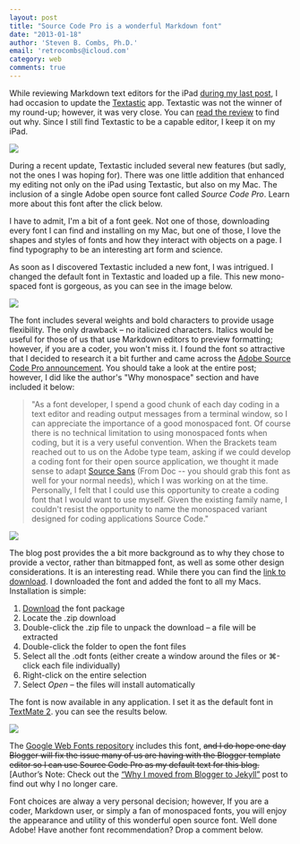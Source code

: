 ```yaml
---
layout: post
title: "Source Code Pro is a wonderful Markdown font"
date: "2013-01-18"
author: 'Steven B. Combs, Ph.D.'
email: 'retrocombs@icloud.com'
category: web
comments: true
---
```


While reviewing Markdown text editors for the iPad [during my last post][2], I had occasion to update the [Textastic](https://itunes.apple.com/us/app/textastic-code-editor-for/id383577124?mt=8&uo=4&at=10l9vL) app. Textastic was not the winner of my round-up; however, it was very close. You can [read the review][2] to find out why. Since I still find Textastic to be a capable editor, I keep it on my iPad.

![][1]

During a recent update, Textastic included several new features (but sadly, not the ones I was hoping for). There was one little addition that enhanced my editing not only on the iPad using Textastic, but also on my Mac. The inclusion of a single Adobe open source font called _Source Code Pro_. Learn more about this font after the click below.

I have to admit, I'm a bit of a font geek. Not one of those, downloading every font I can find and installing on my Mac, but one of those, I love the shapes and styles of fonts and how they interact with objects on a page. I find typography to be an interesting art form and science.

As soon as I discovered Textastic included a new font, I was intrigued. I changed the default font in Textastic and loaded up a file. This new mono-spaced font is gorgeous, as you can see in the image below.

![][3]

The font includes several weights and bold characters to provide usage flexibility. The only drawback – no italicized characters. Italics would be useful for those of us that use Markdown editors to preview formatting; however, if you are a coder, you won't miss it. I found the font so attractive that I decided to research it a bit further and came across the [Adobe Source Code Pro announcement][4]. You should take a look at the entire post; however, I did like the author's "Why monospace" section and have included it below:

> "As a font developer, I spend a good chunk of each day coding in a text editor and reading output messages from a terminal window, so I can appreciate the importance of a good monospaced font. Of course there is no technical limitation to using monospaced fonts when coding, but it is a very useful convention. When the Brackets team reached out to us on the Adobe type team, asking if we could develop a coding font for their open source application, we thought it made sense to adapt [Source Sans][5] (From Doc -- you should grab this font as well for your normal needs), which I was working on at the time. Personally, I felt that I could use this opportunity to create a coding font that I would want to use myself. Given the existing family name, I couldn't resist the opportunity to name the monospaced variant designed for coding applications Source Code."

![][6]

The blog post provides the a bit more background as to why they chose to provide a vector, rather than bitmapped font, as well as some other design considerations. It is an interesting read. While there you can find the [link to download][7]. I downloaded the font and added the font to all my Macs. Installation is simple:

1. [Download][7] the font package
2. Locate the .zip download
3. Double-click the .zip file to unpack the download  – a file will be extracted
4. Double-click the folder to open the font files
5. Select all the .odt fonts (either create a window around the files or ⌘-click each file individually)
6. Right-click on the entire selection
7. Select _Open_ – the files will install automatically

The font is now available in any application. I set it as the default font in [TextMate 2](http://macromates.com/download). you can see the results below.

![][8]

The [Google Web Fonts repository][9] includes this font, ~~and I do hope one day Blogger will fix the issue many of us are having with the Blogger template editor so I can use Source Code Pro as my default text for this blog.~~ [Author’s Note: Check out the [“Why I moved from Blogger to Jekyll”](http://www.stevencombs.com/web/2014/06/13/why-i-moved-from-blogger-to-jekyll.html) post to find out why I no longer care.

Font choices are alway a very personal decision; however, If you are a coder, Markdown user, or simply a fan of monospaced fonts, you will enjoy the appearance and utility of this wonderful open source font. Well done Adobe! Have another font recommendation? Drop a comment below.

[1]: http://3.bp.blogspot.com/-Ahuwpdq25N4/UPmh40U933I/AAAAAAABFw4/kwQfG4MLrzI/s200/Source+Code+Pro+Font.png
[2]: http://www.stevencombs.com/apple/2013/01/15/ive-found-my-ipad-markdown-editor.html
[3]: http://1.bp.blogspot.com/-utNtxP8tcoo/UPmjL_4bI1I/AAAAAAABFxI/Din5AxUBI1M/s640/Textastic+Screenshot+Source+Code+Pro.PNG
[4]: https://blogs.adobe.com/typblography/2012/09/source-code-pro.html
[5]: http://blogs.adobe.com/typblography/2012/08/source-sans-pro.html
[6]: http://4.bp.blogspot.com/-nVNqvF7quq0/UPmmJx92kYI/AAAAAAABFxc/aBLynTFxDSI/s400/Source+Code+Pro.png
[7]: http://sourceforge.net/projects/sourcecodepro.adobe/
[8]: http://2.bp.blogspot.com/-KlUBOnVUg-0/UPmmRcbi4xI/AAAAAAABFxk/EER_IQlqHo0/s640/TextMate2.png
[9]: http://www.google.com/webfonts

